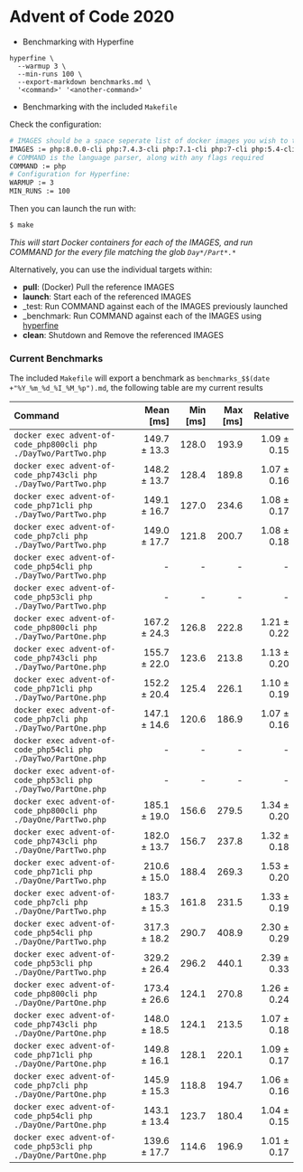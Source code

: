 # Advent of Code 2020

- Benchmarking with Hyperfine

```
hyperfine \
  --warmup 3 \
  --min-runs 100 \
  --export-markdown benchmarks.md \
  '<command>' '<another-command>'
```

- Benchmarking with the included `Makefile`

Check the configuration:

```bash
# IMAGES should be a space seperate list of docker images you wish to test with
IMAGES := php:8.0.0-cli php:7.4.3-cli php:7.1-cli php:7-cli php:5.4-cli php:5.3-cli
# COMMAND is the language parser, along with any flags required
COMMAND := php
# Configuration for Hyperfine:
WARMUP := 3
MIN_RUNS := 100
```

Then you can launch the run with:

```sh
$ make
```

_This will start Docker containers for each of the IMAGES, and run COMMAND <FileName> for the every file matching the glob `Day*/Part*.*`_

Alternatively, you can use the individual targets within:

- **pull**: (Docker) Pull the reference IMAGES
- **launch**: Start each of the referenced IMAGES
- \_test: Run COMMAND <FileName> against each of the IMAGES previously launched
- \_benchmark: Run COMMAND <FileName> against each of the IMAGES using [hyperfine](https://github.com/sharkdp/hyperfine)
- **clean**: Shutdown and Remove the referenced IMAGES

### Current Benchmarks

The included `Makefile` will export a benchmark as `benchmarks_$$(date +"%Y_%m_%d_%I_%M_%p").md`, the following table are my current results

| Command | Mean [ms] | Min [ms] | Max [ms] | Relative |
|:---|---:|---:|---:|---:|
| `docker exec advent-of-code_php800cli php ./DayTwo/PartTwo.php` | 149.7 ± 13.3 | 128.0 | 193.9 | 1.09 ± 0.15 |
| `docker exec advent-of-code_php743cli php ./DayTwo/PartTwo.php` | 148.2 ± 13.7 | 128.4 | 189.8 | 1.07 ± 0.16 |
| `docker exec advent-of-code_php71cli php ./DayTwo/PartTwo.php` | 149.1 ± 16.7 | 127.0 | 234.6 | 1.08 ± 0.17 |
| `docker exec advent-of-code_php7cli php ./DayTwo/PartTwo.php` | 149.0 ± 17.7 | 121.8 | 200.7 | 1.08 ± 0.18 |
| `docker exec advent-of-code_php54cli php ./DayTwo/PartTwo.php` | - | - | - | - |
| `docker exec advent-of-code_php53cli php ./DayTwo/PartTwo.php` | - | - | - | - |
| `docker exec advent-of-code_php800cli php ./DayTwo/PartOne.php` | 167.2 ± 24.3 | 126.8 | 222.8 | 1.21 ± 0.22 |
| `docker exec advent-of-code_php743cli php ./DayTwo/PartOne.php` | 155.7 ± 22.0 | 123.6 | 213.8 | 1.13 ± 0.20 |
| `docker exec advent-of-code_php71cli php ./DayTwo/PartOne.php` | 152.2 ± 20.4 | 125.4 | 226.1 | 1.10 ± 0.19 |
| `docker exec advent-of-code_php7cli php ./DayTwo/PartOne.php` | 147.1 ± 14.6 | 120.6 | 186.9 | 1.07 ± 0.16 |
| `docker exec advent-of-code_php54cli php ./DayTwo/PartOne.php` | - | - | - | - |
| `docker exec advent-of-code_php53cli php ./DayTwo/PartOne.php` | - | - | - | - |
| `docker exec advent-of-code_php800cli php ./DayOne/PartTwo.php` | 185.1 ± 19.0 | 156.6 | 279.5 | 1.34 ± 0.20 |
| `docker exec advent-of-code_php743cli php ./DayOne/PartTwo.php` | 182.0 ± 13.7 | 156.7 | 237.8 | 1.32 ± 0.18 |
| `docker exec advent-of-code_php71cli php ./DayOne/PartTwo.php` | 210.6 ± 15.0 | 188.4 | 269.3 | 1.53 ± 0.20 |
| `docker exec advent-of-code_php7cli php ./DayOne/PartTwo.php` | 183.7 ± 15.3 | 161.8 | 231.5 | 1.33 ± 0.19 |
| `docker exec advent-of-code_php54cli php ./DayOne/PartTwo.php` | 317.3 ± 18.2 | 290.7 | 408.9 | 2.30 ± 0.29 |
| `docker exec advent-of-code_php53cli php ./DayOne/PartTwo.php` | 329.2 ± 26.4 | 296.2 | 440.1 | 2.39 ± 0.33 |
| `docker exec advent-of-code_php800cli php ./DayOne/PartOne.php` | 173.4 ± 26.6 | 124.1 | 270.8 | 1.26 ± 0.24 |
| `docker exec advent-of-code_php743cli php ./DayOne/PartOne.php` | 148.0 ± 18.5 | 124.1 | 213.5 | 1.07 ± 0.18 |
| `docker exec advent-of-code_php71cli php ./DayOne/PartOne.php` | 149.8 ± 16.1 | 128.1 | 220.1 | 1.09 ± 0.17 |
| `docker exec advent-of-code_php7cli php ./DayOne/PartOne.php` | 145.9 ± 15.3 | 118.8 | 194.7 | 1.06 ± 0.16 |
| `docker exec advent-of-code_php54cli php ./DayOne/PartOne.php` | 143.1 ± 13.4 | 123.7 | 180.4 | 1.04 ± 0.15 |
| `docker exec advent-of-code_php53cli php ./DayOne/PartOne.php` | 139.6 ± 17.7 | 114.6 | 196.9 | 1.01 ± 0.17 |